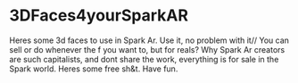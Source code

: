 # 3DFaces4yourSparkAR
Heres some 3d faces to use in Spark Ar. Use it, no problem with it// You can sell or do whenever the f you want to, but for reals? Why Spark Ar creators are such capitalists, and dont share the work, everything is for sale in the Spark world. Heres some free sh&t. Have fun.
